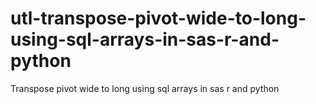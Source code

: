 # utl-transpose-pivot-wide-to-long-using-sql-arrays-in-sas-r-and-python
Transpose pivot wide to long using sql arrays in sas r and python 
